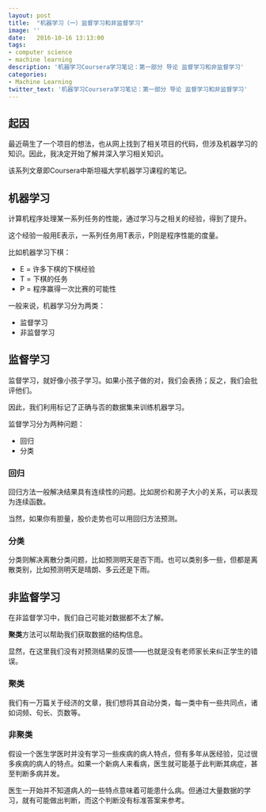 ```yaml
---
layout: post
title:  "机器学习（一）监督学习和非监督学习"
image: ''
date:   2016-10-16 13:13:00
tags:
- computer science
- machine learning
description: '机器学习Coursera学习笔记：第一部分 导论 监督学习和非监督学习'
categories:
- Machine Learning
twitter_text: '机器学习Coursera学习笔记：第一部分 导论 监督学习和非监督学习'
---
```


## 起因

最近萌生了一个项目的想法，也从网上找到了相关项目的代码，但涉及机器学习的知识。因此，我决定开始了解并深入学习相关知识。

该系列文章即Coursera中斯坦福大学机器学习课程的笔记。

## 机器学习

计算机程序处理某一系列任务的性能，通过学习与之相关的经验，得到了提升。

这个经验一般用E表示，一系列任务用T表示，P则是程序性能的度量。

比如机器学习下棋：

- E = 许多下棋的下棋经验
- T = 下棋的任务
- P = 程序赢得一次比赛的可能性

一般来说，机器学习分为两类：

- 监督学习
- 非监督学习

## 监督学习

监督学习，就好像小孩子学习。如果小孩子做的对，我们会表扬；反之，我们会批评他们。

因此，我们利用标记了正确与否的数据集来训练机器学习。

监督学习分为两种问题：

- 回归
- 分类

### 回归

回归方法一般解决结果具有连续性的问题。比如房价和房子大小的关系，可以表现为连续函数。

当然，如果你有胆量，股价走势也可以用回归方法预测。

### 分类

分类则解决离散分类问题，比如预测明天是否下雨。也可以类别多一些，但都是离散类别，比如预测明天是晴朗、多云还是下雨。

## 非监督学习

在非监督学习中，我们自己可能对数据都不太了解。

**聚类**方法可以帮助我们获取数据的结构信息。

显然，在这里我们没有对预测结果的反馈——也就是没有老师家长来纠正学生的错误。

### 聚类

我们有一万篇关于经济的文章，我们想将其自动分类，每一类中有一些共同点，诸如词频、句长、页数等。

### 非聚类

假设一个医生学医时并没有学习一些疾病的病人特点，但有多年从医经验，见过很多疾病的病人的特点。如果一个新病人来看病，医生就可能基于此判断其病症，甚至判断多病并发。

医生一开始并不知道病人的一些特点意味着可能患什么病。但通过大量数据的学习，就有可能做出判断，而这个判断没有标准答案来参考。
